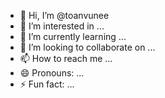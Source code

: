 - 👋 Hi, I’m @toanvunee
- 👀 I’m interested in ...
- 🌱 I’m currently learning ...
- 💞️ I’m looking to collaborate on ...
- 📫 How to reach me ...
- 😄 Pronouns: ...
- ⚡ Fun fact: ...

<!---
toanvunee/toanvunee is a ✨ special ✨ repository because its `README.md` (this file) appears on your GitHub profile.
You can click the Preview link to take a look at your changes.
--->
